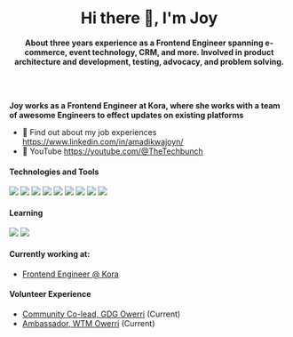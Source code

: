 <!-- ![30 Real Examples Of Blockchain Technology In Practice (1)](https://user-images.githubusercontent.com/6759031/140734194-2f2f30a0-d311-44e5-872d-10657f9c82c7.png) -->

<h1 align="center">Hi there 👋, I'm Joy</h1>

<p align="center"><b>About three years experience as a Frontend Engineer spanning e-commerce, event technology, CRM, and more. Involved in product architecture and development, testing, advocacy, and problem solving.
 
<br/><br/>
 
Joy works as a Frontend Engineer at Kora, where she works with a team of awesome Engineers to effect updates on existing platforms </b></p>


- 🤔 Find out about my job experiences https://www.linkedin.com/in/amadikwajoyn/
- 🤔 YouTube https://youtube.com/@TheTechbunch
<!-- - 🥳 Take a peep at my portfolio  -->


#### Technologies and Tools

<p>
<img src="https://img.shields.io/badge/html5%20-%23E34F26.svg?&style=for-the-badge&logo=html5&logoColor=white"/>
<img src="https://img.shields.io/badge/git%20-%23F05033.svg?&style=for-the-badge&logo=git&logoColor=white"/>
<img src="https://img.shields.io/badge/github%20-%23121011.svg?&style=for-the-badge&logo=github&logoColor=white"/>
<img src="https://img.shields.io/badge/mysql-%2300f.svg?&style=for-the-badge&logo=mysql&logoColor=white"/>
<img src="https://img.shields.io/badge/react-%2300f.svg?&style=for-the-badge&logo=mysql&logoColor=white"/>
<img src="https://img.shields.io/badge/typescript-%2300f.svg?&style=for-the-badge&logo=mysql&logoColor=white"/>
<img src="https://img.shields.io/badge/typescript-%2300f.svg?&style=for-the-badge&logo=mysql&logoColor=white"/>
<img src="https://img.shields.io/badge/javascript-%2300f.svg?&style=for-the-badge&logo=mysql&logoColor=white"/>
<img src="https://img.shields.io/badge/python%2300f.svg?&style=for-the-badge&logo=mysql&logoColor=white"/>
</p>

#### Learning

<p>
<img src ="https://img.shields.io/badge/Solidity-3C3C3D?style=for-the-badge&logo=Solidity&logoColor=white"/>
<img src ="https://img.shields.io/badge/Smart Contract-3C3C3D?style=for-the-badge&logo=Smart Contract&logoColor=white"/>
</p>


#### Currently working at:

- [Frontend Engineer @ Kora](https://korapay.com/)


#### Volunteer Experience

- [Community Co-lead, GDG Owerri](https://gdg.community.dev/gdg-owerri/) (Current)
- [Ambassador, WTM Owerri](https://gdg.community.dev/gdg-owerri/) (Current)



<!-- ### Hi there 👋

You found me! I'm just a frontend software developer.

📫 How to reach me: hit me up at amadikwajoyn(at)gmail.com

😄 Pronouns: Her/She

 -->
<!--
**amadikwajoyn/amadikwajoyn** is a ✨ _special_ ✨ repository because its `README.md` (this file) appears on your GitHub profile.

Here are some ideas to get you started:

- 🔭 I’m currently working on ...
- 🌱 I’m currently learning ...
- 👯 I’m looking to collaborate on ...
- 🤔 I’m looking for help with ...
- 💬 Ask me about ...
- 📫 How to reach me: ...
- 😄 Pronouns: ...
- ⚡ Fun fact: ...
-->
